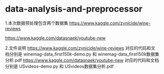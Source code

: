 # data-analysis-and-preprocessor

1.本次数据预处理包含两个数据集
https://www.kaggle.com/zynicide/wine-reviews

https://www.kaggle.com/datasnaek/youtube-new

2.文件说明
https://www.kaggle.com/zynicide/wine-reviews
对应的代码和文档分别是 winemag-data_first150k-demo.py 和 winemag-data_first150k数据集分析.pdf
https://www.kaggle.com/datasnaek/youtube-new
对应的代码和文档分别是 USvideos-demo.py 和 USvideos数据集分析.pdf
